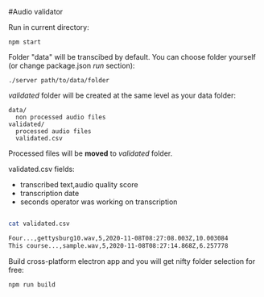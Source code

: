 #Audio validator


Run in current directory:
```
npm start
```

Folder "data" will be transcibed by default.
You can choose folder yourself (or change package.json *run* section):
```
./server path/to/data/folder
```

*validated* folder will be created at the same level as your data folder:
```
data/
  non processed audio files
validated/
  processed audio files
  validated.csv

```
Processed files will be **moved** to *validated* folder.

validated.csv fields:
- transcribed text,audio quality score
- transcription date
- seconds operator was working on transcription

```sh

cat validated.csv

Four...,gettysburg10.wav,5,2020-11-08T08:27:08.003Z,10.003084
This course...,sample.wav,5,2020-11-08T08:27:14.868Z,6.257778

```

Build cross-platform electron app and you will get nifty folder selection for free:

```
npm run build
```
